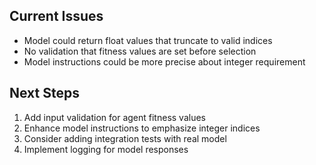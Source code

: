 ## Current Issues

- Model could return float values that truncate to valid indices
- No validation that fitness values are set before selection
- Model instructions could be more precise about integer requirement

## Next Steps

1. Add input validation for agent fitness values
2. Enhance model instructions to emphasize integer indices
3. Consider adding integration tests with real model
4. Implement logging for model responses
